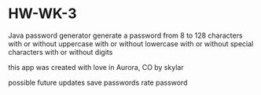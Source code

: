 # HW-WK-3
Java password generator 
generate a password
from 8 to 128 characters
with or without uppercase
with or without lowercase
with or without special characters
with or without digits

this app was created with love in Aurora, CO
by skylar


possible future updates 
save passwords 
rate password

